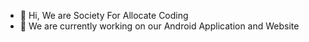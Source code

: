 - 👋 Hi, We are Society For Allocate Coding
- 🌱 We are currently working on our Android Application and Website



<!---
sac-verse/sac-verse is a ✨ special ✨ repository because its `README.md` (this file) appears on your GitHub profile.
You can click the Preview link to take a look at your changes.
--->
